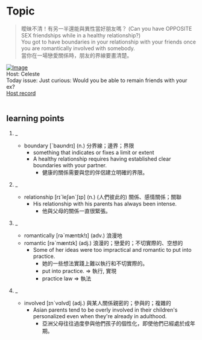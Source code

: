 # Topic

> 曖昧不清！有另一半還能與異性當好朋友嗎？ (Can you have OPPOSITE SEX friendships while in a healthy relationship?) <br>
> You got to have boundaries in your relationship with your friends once you are romantically involved with somebody. <br>
> 當你在一場戀愛關係時，朋友的界線要畫清楚。 <br>

[![Image](https://cdn.voicetube.com/assets/thumbnails/xymsQyVz5w8.jpg)](https://www.youtube.com/embed/xymsQyVz5w8?rel=0&showinfo=0&cc_load_policy=0&controls=1&autoplay=1&iv_load_policy=3&playsinline=1&wmode=transparent&start=180&end=187&enablejsapi=1&origin=https://tw.voicetube.com&widgetid=1)<br>
Host: Celeste
<br>Today issue: Just curious: Would you be able to remain friends with your ex?
<br>
[Host record](https://cdn.voicetube.com/tmp/everyday_records/celeste.chen/3174.mp3)
<br><br>
## learning points
1. _
	* boundary [ˋbaʊndrɪ] (n.) 分界線；邊界；界限
		- something that indicates or fixes a limit or extent
		- A healthy relationship requires having established clear boundaries with your partner.
			+ 健康的關係需要與您的伴侶建立明確的界限。

2. _
	* relationship [rɪˋleʃənˋʃɪp] (n.) (人們彼此的) 關係、感情關係；關聯
		- His relationship with his parents has always been intense.
			+ 他與父母的關係一直很緊張。

3. _
	* romantically [rəˋmæntɪk!ɪ] (adv.) 浪漫地
	* romantic [rəˋmæntɪk] (adj.) 浪漫的；戀愛的；不切實際的、空想的
		- Some of her ideas were too impractical and romantic to put into practice.
			+ 她的一些想法實踐上難以執行和不切實際的。
			+ put into practice. => 執行, 實現
			+ practice law => 執法

4. _
	* involved [ɪnˋvɑlvd] (adj.) 與某人關係親密的；參與的；複雜的
		- Asian parents tend to be overly involved in their children's personalized even when they're already in adulthood.
			+ 亞洲父母往往過度參與他們孩子的個性化，即使他們已經處於成年期。
